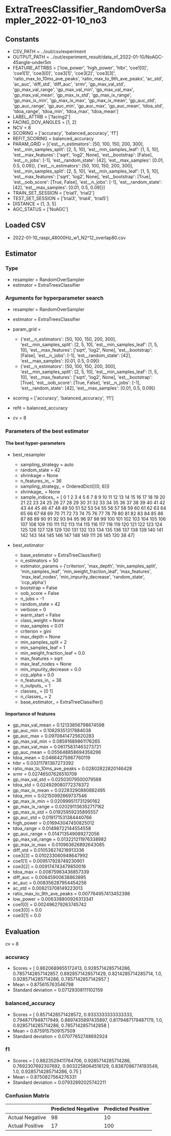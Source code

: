 # ExtraTreesClassifier_RandomOverSampler_2022-01-10_no3
## Constants
- CSV_PATH = ../out/csv/experiment
- OUTPUT_PATH = ../out/experiment_result/data_of_2022-01-10/NoAGC-45angle-under5m
- FEATURE_ATTRBS = ['low_power', 'high_power', 'hlbr', 'coe1[0]', 'coe1[1]', 'coe3[0]', 'coe3[1]', 'coe3[2]', 'coe3[3]', 'ratio_max_to_10ms_ave_peaks', 'ratio_max_to_9th_ave_peaks', 'ac_std', 'ac_auc', 'diff_std', 'diff_auc', 'srmr', 'gp_max_val_std', 'gp_max_val_range', 'gp_max_val_min', 'gp_max_val_max', 'gp_max_val_mean', 'gp_max_ix_std', 'gp_max_ix_range', 'gp_max_ix_min', 'gp_max_ix_max', 'gp_max_ix_mean', 'gp_auc_std', 'gp_auc_range', 'gp_auc_min', 'gp_auc_max', 'gp_auc_mean', 'tdoa_std', 'tdoa_range', 'tdoa_min', 'tdoa_max', 'tdoa_mean']
- LABEL_ATTRB = ['facing2']
- FACING_DOV_ANGLES = [1, 2]
- NCV = 8
- SCORING = ['accuracy', 'balanced_accuracy', 'f1']
- REFIT_SCORING = balanced_accuracy
- PARAM_GRID = [{'est__n_estimators': [50, 100, 150, 200, 300], 'est__min_samples_split': [2, 5, 10], 'est__min_samples_leaf': [1, 5, 10], 'est__max_features': ['sqrt', 'log2', None], 'est__bootstrap': [False], 'est__n_jobs': [-1], 'est__random_state': [42], 'est__max_samples': [0.01, 0.5, 0.09]}, {'est__n_estimators': [50, 100, 150, 200, 300], 'est__min_samples_split': [2, 5, 10], 'est__min_samples_leaf': [1, 5, 10], 'est__max_features': ['sqrt', 'log2', None], 'est__bootstrap': [True], 'est__oob_score': [True, False], 'est__n_jobs': [-1], 'est__random_state': [42], 'est__max_samples': [0.01, 0.5, 0.09]}]
- TRAIN_SET_SESSION = ['trial1', 'trial2']
- TEST_SET_SESSION = ['trial3', 'trial4', 'trial5']
- DISTANCE = [1, 3, 5]
- AGC_STATUS = ['NoAGC']

## Loaded CSV
- 2022-01-10_raspi_48000Hz_w1_N2^12_overlap80.csv

## Estimator
### Type
- resampler = RandomOverSampler
- estimator = ExtraTreesClassifier

### Arguments for hyperparameter search
- resampler = RandomOverSampler
- estimator = ExtraTreesClassifier
- param_grid = 
	- {'est__n_estimators': [50, 100, 150, 200, 300], 'est__min_samples_split': [2, 5, 10], 'est__min_samples_leaf': [1, 5, 10], 'est__max_features': ['sqrt', 'log2', None], 'est__bootstrap': [False], 'est__n_jobs': [-1], 'est__random_state': [42], 'est__max_samples': [0.01, 0.5, 0.09]}
	- {'est__n_estimators': [50, 100, 150, 200, 300], 'est__min_samples_split': [2, 5, 10], 'est__min_samples_leaf': [1, 5, 10], 'est__max_features': ['sqrt', 'log2', None], 'est__bootstrap': [True], 'est__oob_score': [True, False], 'est__n_jobs': [-1], 'est__random_state': [42], 'est__max_samples': [0.01, 0.5, 0.09]}

- scoring = ['accuracy', 'balanced_accuracy', 'f1']
- refit = balanced_accuracy
- cv = 8

### Parameters of the best estimator
#### The best hyper-parameters
- best_resampler
	- sampling_strategy = auto
	- random_state = 42
	- shrinkage = None
	- n_features_in_ = 36
	- sampling_strategy_ = OrderedDict([(0, 6)])
	- shrinkage_ = None
	- sample_indices_ = [  0   1   2   3   4   5   6   7   8   9  10  11  12  13  14  15  16  17
  18  19  20  21  22  23  24  25  26  27  28  29  30  31  32  33  34  35
  36  37  38  39  40  41  42  43  44  45  46  47  48  49  50  51  52  53
  54  55  56  57  58  59  60  61  62  63  64  65  66  67  68  69  70  71
  72  73  74  75  76  77  78  79  80  81  82  83  84  85  86  87  88  89
  90  91  92  93  94  95  96  97  98  99 100 101 102 103 104 105 106 107
 108 109 110 111 112 113 114 115 116 117 118 119 120 121 122 123 124 125
 126 127 128 129 130 131 132 133 134 135 136 137 138 139 140 141 142 143
 144 145 146 147 148 149 111  26 145 130  38  47]

- best_estimator
	- base_estimator = ExtraTreeClassifier()
	- n_estimators = 50
	- estimator_params = ('criterion', 'max_depth', 'min_samples_split', 'min_samples_leaf', 'min_weight_fraction_leaf', 'max_features', 'max_leaf_nodes', 'min_impurity_decrease', 'random_state', 'ccp_alpha')
	- bootstrap = False
	- oob_score = False
	- n_jobs = -1
	- random_state = 42
	- verbose = 0
	- warm_start = False
	- class_weight = None
	- max_samples = 0.01
	- criterion = gini
	- max_depth = None
	- min_samples_split = 2
	- min_samples_leaf = 1
	- min_weight_fraction_leaf = 0.0
	- max_features = sqrt
	- max_leaf_nodes = None
	- min_impurity_decrease = 0.0
	- ccp_alpha = 0.0
	- n_features_in_ = 36
	- n_outputs_ = 1
	- classes_ = [0 1]
	- n_classes_ = 2
	- base_estimator_ = ExtraTreeClassifier()

#### Importance of features
- gp_max_val_mean = 0.12133856798674598
- gp_auc_min = 0.10829351317884038
- gp_auc_max = 0.09708414725620283
- gp_max_val_min = 0.08591689861176265
- gp_max_val_max = 0.06175831463273721
- gp_auc_mean = 0.055648858694358296
- tdoa_mean = 0.04664275967760119
- hlbr = 0.03311781367273392
- ratio_max_to_10ms_ave_peaks = 0.02802822820146428
- srmr = 0.02746507626510709
- gp_max_val_std = 0.02503079500079568
- tdoa_std = 0.024929080772378372
- gp_max_ix_mean = 0.02283290880882495
- tdoa_min = 0.02150992669737546
- gp_max_ix_min = 0.020999511731290162
- gp_max_ix_range = 0.020291136352717162
- gp_max_ix_std = 0.01925959235895557
- gp_auc_std = 0.019171531384440766
- high_power = 0.016943047450825012
- tdoa_range = 0.01498722144554558
- gp_auc_range = 0.014713549089272056
- gp_max_val_range = 0.013221211976338982
- gp_max_ix_max = 0.010963626892643085
- diff_std = 0.010538274218913336
- coe3[3] = 0.010233060948647992
- coe1[1] = 0.009517928749230901
- coe3[2] = 0.009174743479850016
- tdoa_max = 0.00875963436857339
- diff_auc = 0.00845900638863895
- ac_auc = 0.008356287954454256
- ac_std = 0.008213708149223013
- ratio_max_to_9th_ave_peaks = 0.007764957413452398
- low_power = 0.006338800926313341
- coe1[0] = 0.002496279263745742
- coe3[0] = 0.0
- coe3[1] = 0.0

## Evaluation
cv = 8
### accuracy
- Scores = [ 0.8620689655172413, 0.9285714285714286, 0.7857142857142857, 0.8928571428571429, 0.8214285714285714, 1.0, 0.9285714285714286, 0.7857142857142857 ]
- Mean = 0.875615763546798
- Standard deviation = 0.07129308111102159

### balanced_accuracy
- Scores = [ 0.8571428571428572, 0.9333333333333333, 0.7948717948717949, 0.8897435897435897, 0.8179487179487179, 1.0, 0.9285714285714286, 0.7857142857142858 ]
- Mean = 0.8759157509157509
- Standard deviation = 0.07077652748692924

### f1
- Scores = [ 0.8823529411764706, 0.9285714285714286, 0.7692307692307692, 0.9032258064516129, 0.8387096774193549, 1.0, 0.9285714285714286, 0.75 ]
- Mean = 0.8750827564276331
- Standard deviation = 0.07932892025742211

### Confusion Matrix
|  | Predicted Negative | Predicted Positive |
| --- | --- | --- |
| Actual Negative | 98 | 10 |
| Actual Positive | 17 | 100 |

      